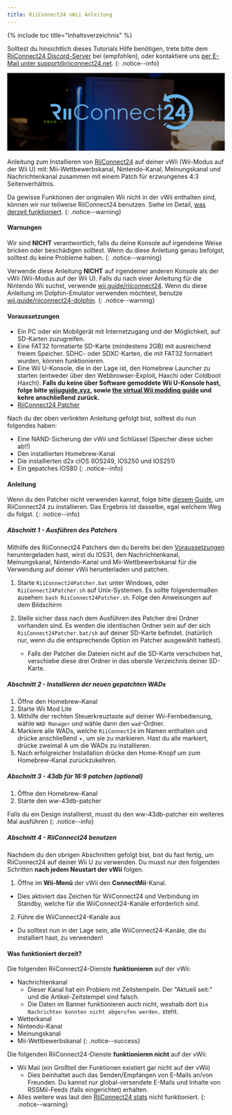 ```yaml
---
title: RiiConnect24 vWii Anleitung
---
```


{% include toc title="Inhaltsverzeichnis" %}

Solltest du hinsichtlich dieses Tutorials Hilfe benötigen, trete bitte dem [RiiConnect24 Discord-Server](https://discord.gg/rc24) bei (empfohlen), oder kontaktiere uns [per E-Mail unter support@riiconnect24.net](mailto:support@riiconnect24.net).
{: .notice--info}

![RiiConnect24-Logo](/images/WiiRC24Logo.jpg)

Anleitung zum Installieren von [RiiConnect24](https://rc24.xyz) auf deiner vWii (Wii-Modus auf der Wii U) mit: Mii-Wettbewerbskanal, Nintendo-Kanal, Meinungskanal und Nachrichtenkanal zusammen mit einem Patch für erzwungenes 4:3 Seitenverhältnis.

Da gewisse Funktionen der originalen Wii nicht in der vWii enthalten sind, können wir nur teilweise RiiConnect24 benutzen. Siehe im Detail, [was derzeit funktioniert](#whats-currently-working).
{: .notice--warning}

#### Warnungen

Wir sind **NICHT** verantwortlich, falls du deine Konsole auf irgendeine Weise bricken oder beschädigen solltest. Wenn du diese Anleitung genau befolgst, solltest du keine Probleme haben.
{: .notice--warning}

Verwende diese Anleitung **NICHT** auf irgendeiner anderen Konsole als der vWii (Wii-Modus auf der Wii U). Falls du nach einer Anleitung für die Nintendo Wii suchst, verwende [wii.guide/riiconnect24](riiconnect24). Wenn du diese Anleitung im Dolphin-Emulator verwenden möchtest, benutze [wii.guide/riiconnect24-dolphin](/riiconnect24-dolphin).
{: .notice--warning}

#### Voraussetzungen

* Ein PC oder ein Mobilgerät mit Internetzugang und der Möglichkeit, auf SD-Karten zuzugreifen.
* Eine FAT32 formatierte SD-Karte (mindestens 2GB) mit ausreichend freiem Speicher. SDHC- oder SDXC-Karten, die mit FAT32 formatiert wurden, können funktionieren.
* Eine Wii U-Konsole, die in der Lage ist, den Homebrew Launcher zu starten (entweder über den Webbrowser-Exploit, Haxchi oder Coldboot Haxchi). **Falls du keine über Software gemoddete Wii U-Konsole hast, folge bitte [wiiuguide.xyz](https://wiiuguide.xyz), sowie [the virtual Wii modding guide](https://wiiuguide.xyz/#/vwii-modding) und kehre anschließend zurück.**
* [RiiConnect24 Patcher](https://github.com/RiiConnect24/RiiConnect24-Patcher/releases)

Nach du der oben verlinkten Anleitung gefolgt bist, solltest du nun folgendes haben:
* Eine NAND-Sicherung der vWii und Schlüssel (Speicher diese sicher ab!!)
* Den installierten Homebrew-Kanal
* Die installierten d2x cIOS (IOS249, IOS250 und IOS251)
* Ein gepatches IOS80
{: .notice--info}

#### Anleitung

Wenn du den Patcher nicht verwenden kannst, folge bitte [diesem Guide](https://pad.snopyta.org/s/rJ2N0B1XU), um RiiConnect24 zu installieren. Das Ergebnis ist dasselbe, egal welchem Weg du folgst.
{: .notice--info}

##### Abschnitt 1 - Ausführen des Patchers

Mithilfe des RiiConnect24 Patchers den du bereits bei den [Voraussetzungen](#what-you-need) heruntergeladen hast, wirst du IOS31, den Nachrichtenkanal, Meinungskanal, Nintendo-Kanal und Mii-Wettbewerbskanal für die Verwendung auf deiner vWii herunterladen und patchen.

1. Starte `RiiConnect24Patcher.bat` unter Windows, oder `RiiConnect24Patcher.sh` auf Unix-Systemen. Es sollte folgendermaßen ausehen: `bash RiiConnect24Patcher.sh`. Folge den Anweisungen auf dem Bildschirm

2. Stelle sicher dass nach dem Ausführen des Patcher drei Ordner vorhanden sind. Es werden die identischen Ordner sein auf der sich `RiiConnect24Patcher.bat/sh` auf deiner SD-Karte befindet. (natürlich nur, wenn du die entsprechende Option im Patcher ausgewählt hattest).
   - Falls der Patcher die Dateien nicht auf die SD-Karte verschoben hat, verschiebe diese drei Ordner in das oberste Verzeichnis deiner SD-Karte.

##### Abschnitt 2 - Installieren der neuen gepatchten WADs

1. Öffne den Homebrew-Kanal
2. Starte Wii Mod Lite
3. Mithilfe der rechten Steuerkreuztaste auf deiner Wii-Fernbedienung, wähle `WAD Manager` und wähle dann den `wad`-Ordner.
4. Markiere alle WADs, welche `RiiConnect24` im Namen enthalten und drücke anschließend +, um sie zu markieren. Hast du alle markiert, drücke zweimal A um die WADs zu installieren.
5. Nach erfolgreicher Installation drücke den Home-Knopf um zum Homebrew-Kanal zurückzukehren.

##### Abschnitt 3 - 43db für 16:9 patchen (optional)

1. Öffne den Homebrew-Kanal
2. Starte den ww-43db-patcher

Falls du ein Design installierst, musst du den ww-43db-patcher ein weiteres Mal ausführen
{: .notice--info}

##### Abschnitt 4 - RiiConnect24 benutzen

Nachdem du den obrigen Abschnitten gefolgt bist, bist du fast fertig, um RiiConnect24 auf deiner Wii U zu verwenden. Du musst nur den folgenden Schritten **nach jedem Neustart der vWii** folgen.

1. Öffne im **Wii-Menü** der vWii den **ConnectMii**-Kanal.
* Dies aktiviert das Zeichen für WiiConnect24 und Verbindung im Standby, welche für die WiiConnect24-Kanäle erforderlich sind.
2. Führe die WiiConnect24-Kanäle aus
* Du solltest nun in der Lage sein, alle WiiConnect24-Kanäle, die du installiert hast, zu verwenden!

#### Was funktioniert derzeit?
Die folgenden RiiConnect24-Dienste **funktionieren** auf der vWii:
* Nachrichtenkanal
    * Dieser Kanal hat ein Problem mit Zeitstempeln. Der "Aktuell seit:" und die Artikel-Zeitstempel sind falsch.
    * Die Daten im Banner funktionieren auch nicht, weshalb dort `Die Nachrichten konnten nicht abgerufen werden.` steht.
* Wetterkanal
* Nintendo-Kanal
* Meinungskanal
* Mii-Wettbewerbskanal
{: .notice--success}

Die folgenden RiiConnect24-Dienste **funktionieren nicht** auf der vWii:
* Wii Mail (ein Großteil der Funktionen existiert gar nicht auf der vWii)
    * Dies beinhaltet auch das Senden/Empfangen von E-Mails an/von Freunden. Du kannst nur global-versendete E-Mails und Inhalte von RSSMii-Feeds (falls eingerichtet) erhalten.
* Alles weitere was laut den [RiiConnect24 stats](https://rc24.xyz/stats/index.html) nicht funktioniert.
{: .notice--warning}
